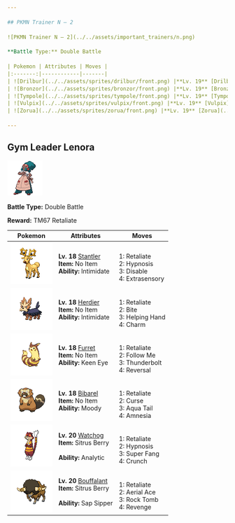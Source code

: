```yaml
---

## PKMN Trainer N – 2

![PKMN Trainer N – 2](../../assets/important_trainers/n.png)

**Battle Type:** Double Battle

| Pokemon | Attributes | Moves |
|:-------:|------------|-------|
| ![Drilbur](../../assets/sprites/drilbur/front.png) |**Lv. 19** [Drilbur](../../pokemon/drilbur.md/)<br>**Item:** No Item<br>**Ability:** ?<br>1. —<br>2. —<br>3. —<br>4. — |
| ![Bronzor](../../assets/sprites/bronzor/front.png) |**Lv. 19** [Bronzor](../../pokemon/bronzor.md/)<br>**Item:** No Item<br>**Ability:** ?<br>1. —<br>2. —<br>3. —<br>4. — |
| ![Tympole](../../assets/sprites/tympole/front.png) |**Lv. 19** [Tympole](../../pokemon/tympole.md/)<br>**Item:** No Item<br>**Ability:** ?<br>1. —<br>2. —<br>3. —<br>4. — |
| ![Vulpix](../../assets/sprites/vulpix/front.png) |**Lv. 19** [Vulpix](../../pokemon/vulpix.md/)<br>**Item:** No Item<br>**Ability:** ?<br>1. —<br>2. —<br>3. —<br>4. — |
| ![Zorua](../../assets/sprites/zorua/front.png) |**Lv. 19** [Zorua](../../pokemon/zorua.md/)<br>**Item:** No Item<br>**Ability:** ?<br>1. —<br>2. —<br>3. —<br>4. — |

---
```


## Gym Leader Lenora

![Gym Leader Lenora](../../assets/important_trainers/lenora.png)

**Battle Type:** Double Battle

**Reward:** TM67 Retaliate

| Pokemon | Attributes | Moves |
|:-------:|------------|-------|
| ![Stantler](../../assets/sprites/stantler/front.png) |**Lv. 18** [Stantler](../../pokemon/stantler.md/)<br>**Item:** No Item<br>**Ability:** <span class="tooltip" title="Lowers the foe’s Attack stat.">Intimidate</span> | <br>1: <span class='tooltip' title='The user gets revenge for a fainted ally. If an ally fainted in the previous turn, this attack’s damage increases.'>Retaliate</span><br>2: <span class='tooltip' title='The user employs hypnotic suggestion to make the target fall into a deep sleep.'>Hypnosis</span><br>3: <span class='tooltip' title='For four turns, this move prevents the target from using the move it last used.'>Disable</span><br>4: <span class='tooltip' title='The user attacks with an odd, unseeable power. It may also make the target flinch.'>Extrasensory</span> |
| ![Herdier](../../assets/sprites/herdier/front.png) |**Lv. 18** [Herdier](../../pokemon/herdier.md/)<br>**Item:** No Item<br>**Ability:** <span class="tooltip" title="Lowers the foe’s Attack stat.">Intimidate</span> | <br>1: <span class='tooltip' title='The user gets revenge for a fainted ally. If an ally fainted in the previous turn, this attack’s damage increases.'>Retaliate</span><br>2: <span class='tooltip' title='The target is bitten with viciously sharp fangs. It may make the target flinch.'>Bite</span><br>3: <span class='tooltip' title='The user assists an ally by boosting the power of its attack.'>Helping Hand</span><br>4: <span class='tooltip' title='The user gazes at the target rather charmingly, making it less wary. The target’s Attack is harshly lowered.'>Charm</span> |
| ![Furret](../../assets/sprites/furret/front.png) |**Lv. 18** [Furret](../../pokemon/furret.md/)<br>**Item:** No Item<br>**Ability:** <span class="tooltip" title="Prevents other Pokémon from lowering accuracy.">Keen Eye</span> | <br>1: <span class='tooltip' title='The user gets revenge for a fainted ally. If an ally fainted in the previous turn, this attack’s damage increases.'>Retaliate</span><br>2: <span class='tooltip' title='The user draws attention to itself, making all targets take aim only at the user.'>Follow Me</span><br>3: <span class='tooltip' title='A strong electric blast is loosed at the target. It may also leave the target with paralysis.'>Thunderbolt</span><br>4: <span class='tooltip' title='An all-out attack that becomes more powerful the less HP the user has.'>Reversal</span> |
| ![Bibarel](../../assets/sprites/bibarel/front.png) |**Lv. 18** [Bibarel](../../pokemon/bibarel.md/)<br>**Item:** No Item<br>**Ability:** <span class="tooltip" title="Raises one stat and lowers another.">Moody</span> | <br>1: <span class='tooltip' title='The user gets revenge for a fainted ally. If an ally fainted in the previous turn, this attack’s damage increases.'>Retaliate</span><br>2: <span class='tooltip' title='A move that works differently for the Ghost type than for all other types.'>Curse</span><br>3: <span class='tooltip' title='The user attacks by swinging its tail as if it were a vicious wave in a raging storm.'>Aqua Tail</span><br>4: <span class='tooltip' title='The user temporarily empties its mind to forget its concerns. It sharply raises the user’s Sp. Def stat.'>Amnesia</span> |
| ![Watchog](../../assets/sprites/watchog/front.png) |**Lv. 20** [Watchog](../../pokemon/watchog.md/)<br>**Item:** <span class="tooltip" title="If held by a Pokémon, it heals the user’s HP a little.">Sitrus Berry</span><br><br>**Ability:** <span class="tooltip" title="Boosts move power when the Pokémon moves last.">Analytic</span> | <br>1: <span class='tooltip' title='The user gets revenge for a fainted ally. If an ally fainted in the previous turn, this attack’s damage increases.'>Retaliate</span><br>2: <span class='tooltip' title='The user employs hypnotic suggestion to make the target fall into a deep sleep.'>Hypnosis</span><br>3: <span class='tooltip' title='The user chomps hard on the target with its sharp front fangs. It cuts the target’s HP to half.'>Super Fang</span><br>4: <span class='tooltip' title='The user crunches up the target with sharp fangs. It may also lower the target’s Defense stat.'>Crunch</span> |
| ![Bouffalant](../../assets/sprites/bouffalant/front.png) |**Lv. 20** [Bouffalant](../../pokemon/bouffalant.md/)<br>**Item:** <span class="tooltip" title="If held by a Pokémon, it heals the user’s HP a little.">Sitrus Berry</span><br><br>**Ability:** <span class="tooltip" title="Boosts Attack when hit by a Grass-type move.">Sap Sipper</span> | <br>1: <span class='tooltip' title='The user gets revenge for a fainted ally. If an ally fainted in the previous turn, this attack’s damage increases.'>Retaliate</span><br>2: <span class='tooltip' title='The user confounds the target with speed, then slashes. The attack lands without fail.'>Aerial Ace</span><br>3: <span class='tooltip' title='Boulders are hurled at the target. It also lowers the target’s Speed by preventing its movement.'>Rock Tomb</span><br>4: <span class='tooltip' title='An attack move that inflicts double the damage if the user has been hurt by the opponent in the same turn.'>Revenge</span> |


